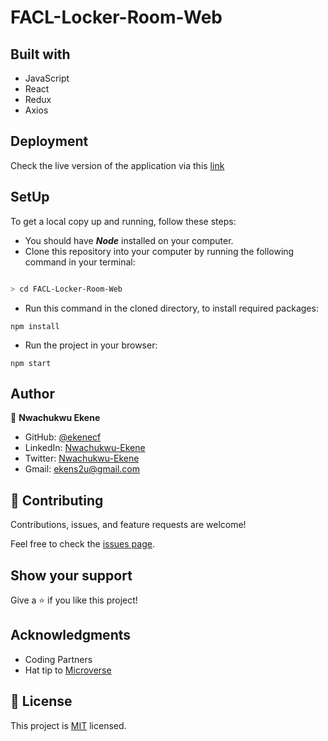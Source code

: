 # FACL-Locker-Room-Web

## Built with

- JavaScript
- React
- Redux
- Axios

## Deployment

Check the live version of the application via this [link]()

## SetUp

To get a local copy up and running, follow these steps:

- You should have **_Node_** installed on your computer.
- Clone this repository into your computer by running the following command in your terminal:

```bash

> cd FACL-Locker-Room-Web
```

- Run this command in the cloned directory, to install required packages:

```
npm install
```

- Run the project in your browser:

```
npm start
```

## Author

👤 **Nwachukwu Ekene**

- GitHub: [@ekenecf](https://github.com/ekenecf)
- LinkedIn: [Nwachukwu-Ekene](https://www.linkedin.com/in/nwachukwuekene/)
- Twitter: [Nwachukwu-Ekene](https://www.twitter.com/ekene070)
- Gmail: [ekens2u@gmail.com](mailto:ekens2u@gmail.com)

## 🤝 Contributing

Contributions, issues, and feature requests are welcome!

Feel free to check the [issues page]().

## Show your support

Give a ⭐️ if you like this project!

## Acknowledgments

- Coding Partners
- Hat tip to [Microverse](https://www.microverse.org)

## 📝 License

This project is [MIT](./LICENSE.md) licensed.
